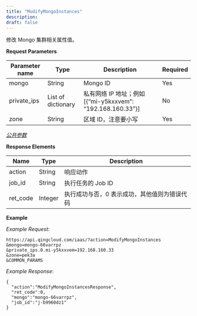 ```yaml
---
title: "ModifyMongoInstances"
description: 
draft: false
---
```




修改 Mongo 集群相关属性值。

**Request Parameters**

| Parameter name | Type | Description | Required |
| --- | --- | --- | --- |
| mongo | String | Mongo ID | Yes |
| private_ips | List of dictionary | 私有网络 IP 地址；例如 [{“mi-y5kxxvem”: “192.168.160.33”}] | No |
| zone | String | 区域 ID，注意要小写 | Yes |

[_公共参数_](../../../parameters)

**Response Elements**

| Name | Type | Description |
| --- | --- | --- |
| action | String | 响应动作 |
| job_id | String | 执行任务的 Job ID |
| ret_code | Integer | 执行成功与否，0 表示成功，其他值则为错误代码 |

**Example**

_Example Request_:

```
https://api.qingcloud.com/iaas/?action=ModifyMongoInstances
&mongo=mongo-66varrpz
&private_ips.0.mi-y5kxxvem=192.168.160.33
&zone=pek3a
&COMMON_PARAMS
```

_Example Response_:

```
{
  "action":"ModifyMongoInstancesResponse",
  "ret_code":0,
  "mongo":"mongo-66varrpz",
  "job_id":"j-b9960dz1"
}
```
